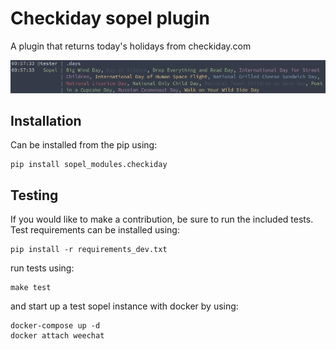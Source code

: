 # Checkiday sopel plugin

A plugin that returns today's holidays from checkiday.com

![Screenshot](screenshot.png)

## Installation

Can be installed from the pip using:

    pip install sopel_modules.checkiday


## Testing

If you would like to make a contribution, be sure to run the included tests. Test requirements can be installed using:

    pip install -r requirements_dev.txt

run tests using:

    make test

and start up a test sopel instance with docker by using:

    docker-compose up -d
    docker attach weechat
